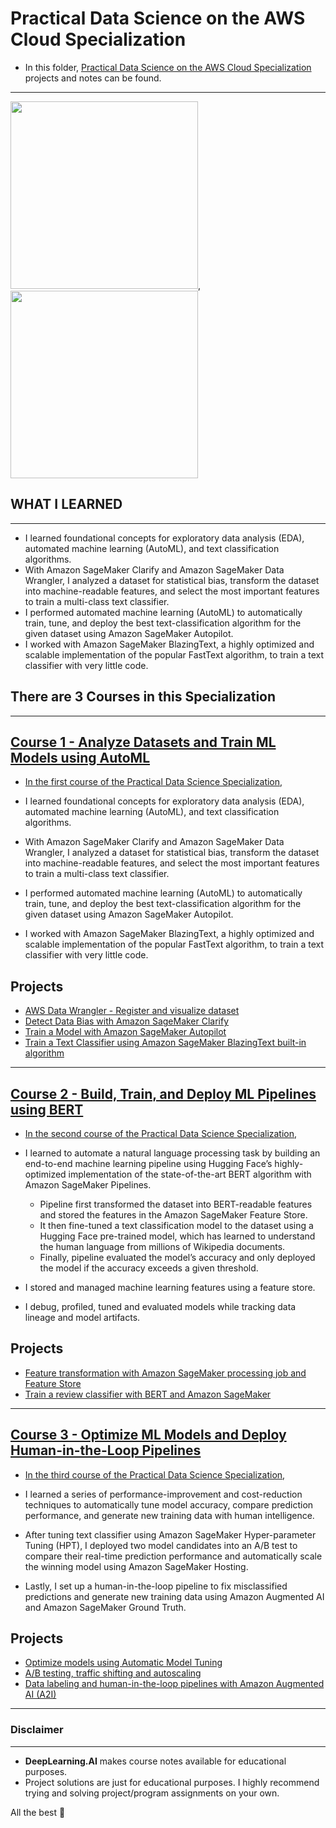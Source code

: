 # Practical Data Science on the AWS Cloud Specialization

- In this folder, [Practical Data Science on the AWS Cloud Specialization](https://www.coursera.org/specializations/practical-data-science?) projects and notes can be found.
----------------------------------------
<img src="https://a0.awsstatic.com/libra-css/images/logos/aws_logo_smile_1200x630.png" width="300" height="300">, <img src="https://github.com/kb1907/Practical-Data-Science-Specialization/assets/51021282/6b9da93c-ae7d-485a-8a45-6fde356deeda" width="300" height="300">

## WHAT  I LEARNED
------------------------

- I learned foundational concepts for exploratory data analysis (EDA), automated machine learning (AutoML), and text classification algorithms. 
- With Amazon SageMaker Clarify and Amazon SageMaker Data Wrangler, I analyzed a dataset for statistical bias, transform the dataset into machine-readable features, and select the most important features to train a multi-class text classifier.
- I performed automated machine learning (AutoML) to automatically train, tune, and deploy the best text-classification algorithm for the given dataset using Amazon SageMaker Autopilot.
- I worked with Amazon SageMaker BlazingText, a highly optimized and scalable implementation of the popular FastText algorithm, to train a text classifier with very little code.


## There are 3 Courses in this Specialization
--------------------------------------------------

## [Course 1 - Analyze Datasets and Train ML Models using AutoML](https://github.com/kb1907/Practical-Data-Science-Specialization/tree/main/Analyze%20Datasets%20AutoML)

- [In the first course of the Practical Data Science Specialization](https://www.coursera.org/learn/automl-datasets-ml-models), 

- I learned foundational concepts for exploratory data analysis (EDA), automated machine learning (AutoML), and text classification algorithms. 
- With Amazon SageMaker Clarify and Amazon SageMaker Data Wrangler, I analyzed a dataset for statistical bias, transform the dataset into machine-readable features, and select the most important features to train a multi-class text classifier.
- I performed automated machine learning (AutoML) to automatically train, tune, and deploy the best text-classification algorithm for the given dataset using Amazon SageMaker Autopilot.
- I worked with Amazon SageMaker BlazingText, a highly optimized and scalable implementation of the popular FastText algorithm, to train a text classifier with very little code.


**Projects**
--------------
- [AWS Data Wrangler - Register and visualize dataset](https://github.com/kb1907/Practical-Data-Science-Specialization/blob/main/Analyze%20Datasets%20AutoML/Week1/C1_W1_Assignment_Learner.ipynb)
- [Detect Data Bias with Amazon SageMaker Clarify](https://github.com/kb1907/Practical-Data-Science-Specialization/blob/main/Analyze%20Datasets%20AutoML/Week2/C1_W2_Assignment_Detect_data_bias_with_Amazon_SageMaker_Clarify.ipynb)
- [Train a Model with Amazon SageMaker Autopilot](https://github.com/kb1907/Practical-Data-Science-Specialization/blob/main/Analyze%20Datasets%20AutoML/Week3/C1_W3_Assignment.ipynb)
- [Train a Text Classifier using Amazon SageMaker BlazingText built-in algorithm](https://github.com/kb1907/Practical-Data-Science-Specialization/blob/main/Analyze%20Datasets%20AutoML/Week4/C1_W4_Assignment.ipynb)




--------------------------------------------------

## [Course 2 - Build, Train, and Deploy ML Pipelines using BERT](https://github.com/kb1907/Practical-Data-Science-Specialization/tree/main/Build%20Train%20and%20Deploy%20ML%20Pipelines%20using%20BERT)

- [In the second course of the Practical Data Science Specialization](https://www.coursera.org/learn/ml-pipelines-bert?specialization=practical-data-science), 

- I learned to automate a natural language processing task by building an end-to-end machine learning pipeline using Hugging Face’s highly-optimized implementation of the state-of-the-art BERT algorithm with Amazon SageMaker Pipelines. 
     - Pipeline first transformed the dataset into BERT-readable features and stored the features in the Amazon SageMaker Feature Store.
     -  It then fine-tuned a text classification model to the dataset using a Hugging Face pre-trained model, which has learned to understand the human language from millions of Wikipedia documents.
     -  Finally, pipeline  evaluated the model’s accuracy and only deployed the model if the accuracy exceeds a given threshold. 
- I stored and managed machine learning features using a feature store.
- I debug, profiled, tuned and evaluated models while tracking data lineage and model artifacts.

  

**Projects**
--------------
- [Feature transformation with Amazon SageMaker processing job and Feature Store](https://github.com/kb1907/Practical-Data-Science-Specialization/blob/main/Build%20Train%20and%20Deploy%20ML%20Pipelines%20using%20BERT/Week1/C2_W1_Assignment.ipynb)
- [Train a review classifier with BERT and Amazon SageMaker](https://github.com/kb1907/Practical-Data-Science-Specialization/blob/main/Build%20Train%20and%20Deploy%20ML%20Pipelines%20using%20BERT/Week2/C2_W2_Assignment.ipynb)

--------------------------------------



## [Course 3 - Optimize ML Models and Deploy Human-in-the-Loop Pipelines](https://github.com/kb1907/Practical-Data-Science-Specialization/tree/main/Optimize%20ML%20Models%20and%20Deploy%20Human-in-the-Loop%20Pipelines)

- [In the third course of the Practical Data Science Specialization](https://www.coursera.org/learn/ml-models-human-in-the-loop-pipelines?specialization=practical-data-science), 

- I learned a series of performance-improvement and cost-reduction techniques to automatically tune model accuracy, compare prediction performance, and generate new training data with human intelligence.  
- After tuning text classifier using Amazon SageMaker Hyper-parameter Tuning (HPT), I deployed two model candidates into an A/B test to compare their real-time prediction performance and automatically scale the winning model using Amazon SageMaker Hosting. 
- Lastly, I set up a human-in-the-loop pipeline to fix misclassified predictions and generate new training data using Amazon Augmented AI and Amazon SageMaker Ground Truth.


  

**Projects**
--------------
- [Optimize models using Automatic Model Tuning](https://github.com/kb1907/Practical-Data-Science-Specialization/blob/main/Optimize%20ML%20Models%20and%20Deploy%20Human-in-the-Loop%20Pipelines/Week1/C3_W1_Assignment.ipynb)
- [A/B testing, traffic shifting and autoscaling](https://github.com/kb1907/Practical-Data-Science-Specialization/blob/main/Optimize%20ML%20Models%20and%20Deploy%20Human-in-the-Loop%20Pipelines/Week2/C3_W2_Assignment.ipynb)
-  [Data labeling and human-in-the-loop pipelines with Amazon Augmented AI (A2I)](https://github.com/kb1907/Practical-Data-Science-Specialization/blob/main/Optimize%20ML%20Models%20and%20Deploy%20Human-in-the-Loop%20Pipelines/Week3/C3_W3_Assignment.ipynb)



------------------------------------------------

### Disclaimer
------------------------------------
- **DeepLearning.AI** makes course notes available for educational purposes. 
- Project solutions are just for educational purposes. I highly recommend trying and solving project/program assignments on your own.

All the best 🤘





  
